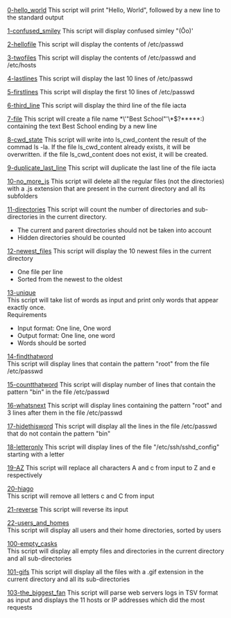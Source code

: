 [0-hello_world](./0-hello_world)
This script will print "Hello, World", followed by a new line to the standard output

[1-confused_smiley](./1-confused_smiley)
This script will display confused simley "(Ôo)'

[2-hellofile](./2-hellofile)
This script will display the contents of /etc/passwd

[3-twofiles](./3-twofiles)
This script will display the contents of /etc/passwd and /etc/hosts

[4-lastlines](./4-lastlines)
This script will display the last 10 lines of /etc/passwd

[5-firstlines](./5-firstlines)
This script will display the first 10 lines of /etc/passwd

[6-third_line](./6-third_line)
This script will display the third line of the file iacta

[7-file](./7-file)
This script will create a file name \*\\'"Best School"\'\\*$\?\*\*\*\*\*:) containing the text Best School ending by a new line

[8-cwd_state](./8-cwd_state)
This script will write into ls_cwd_content the result of the commad ls -la. If the file ls_cwd_content already exists, it will be overwritten. if the file ls_cwd_content does not exist, it will be created.

[9-duplicate_last_line](./9-duplicate_last_line)
This script will duplicate the last line of the file iacta

[10-no_more_js](./10-no_more_js)
This script will delete all the regular files (not the directories) with a .js extension that are present in the current directory and all its subfolders

[11-directories](./11-directories)
This script will count the number of directories and sub-directories in the current directory.  
- The current and parent directories should not be taken into account  
- Hidden directories should be counted 

[12-newest_files](./12-newest_files)
This script will display the 10 newest files in the current directory  
- One file per line  
- Sorted from the newest to the oldest

[13-unique](./13-unique)  
This script will take list of words as input and print only words that appear exactly once.  
Requirements  
- Input format: One line, One word
- Output format: One line, one word
- Words should be sorted  

[14-findthatword](./14-findthatword)  
This script will display lines that contain the pattern "root" from the file /etc/passwd  

[15-countthatword](./15-countthatword)
This script will display number of lines that contain the pattern "bin" in the file /etc/passwd  

[16-whatsnext](./16-whatsnext)
This script will display lines containing the pattern "root" and 3 lines after them in the file /etc/passwd  

[17-hidethisword](./17-hidethisword)
This script will display all the lines in the file /etc/passwd that do not contain the pattern "bin"  

[18-letteronly](./18-letteronly)
This script will display lines of the file "/etc/ssh/sshd_config" starting with a letter  

[19-AZ](./19-AZ)
This script will replace all characters A and c from input to Z and e respectively  

[20-hiago](./20-hiago)  
This script will remove all letters c and C from input

[21-reverse](./21-reverse)
This script will reverse its input  

[22-users_and_homes](./22-users_and_homes)  
This script will display all users and their home directories, sorted by users  

[100-empty_casks](./100-empty_casks)  
This script will display all empty files and directories in the current directory and all sub-directories  

[101-gifs](./101-gifs)
This script will display all the files with a .gif extension in the current directory and all its sub-directories  

[103-the_biggest_fan](./103-the_biggest_fan)
This script will parse web servers logs in TSV format as input and displays the 11 hosts or IP addresses which did the most requests  


